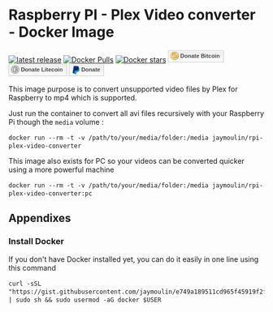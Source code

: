 Raspberry PI - Plex Video converter - Docker Image
==================================================
[![latest release](https://img.shields.io/github/release/jaymoulin/docker-rpi-plex-video-converter.svg "latest release")](http://github.com/jaymoulin/docker-rpi-plex-video-converter/releases)
[![Docker Pulls](https://img.shields.io/docker/pulls/jaymoulin/rpi-plex-video-converter.svg)](https://hub.docker.com/r/jaymoulin/rpi-plex-video-converter/)
[![Docker stars](https://img.shields.io/docker/stars/jaymoulin/rpi-plex-video-converter.svg)](https://hub.docker.com/r/jaymoulin/rpi-plex-video-converter/)
[![Bitcoin donation](https://github.com/jaymoulin/jaymoulin.github.io/raw/master/btc.png "Bitcoin donation")](https://m.freewallet.org/id/374ad82e/btc)
[![Litecoin donation](https://github.com/jaymoulin/jaymoulin.github.io/raw/master/ltc.png "Litecoin donation")](https://m.freewallet.org/id/374ad82e/ltc)
[![PayPal donation](https://github.com/jaymoulin/jaymoulin.github.io/raw/master/ppl.png "PayPal donation")](https://www.paypal.me/jaymoulin)

This image purpose is to convert unsupported video files by Plex for Raspberry to mp4 which is supported.

Just run the container to convert all avi files recursively with your Raspberry Pi though the `media` volume :

```
docker run --rm -t -v /path/to/your/media/folder:/media jaymoulin/rpi-plex-video-converter
```

This image also exists for PC so your videos can be converted quicker using a more powerful machine

```
docker run --rm -t -v /path/to/your/media/folder:/media jaymoulin/rpi-plex-video-converter:pc
```

Appendixes
---

### Install Docker

If you don't have Docker installed yet, you can do it easily in one line using this command
 
```
curl -sSL "https://gist.githubusercontent.com/jaymoulin/e749a189511cd965f45919f2f99e45f3/raw/0e650b38fde684c4ac534b254099d6d5543375f1/ARM%2520(Raspberry%2520PI)%2520Docker%2520Install" | sudo sh && sudo usermod -aG docker $USER
```
